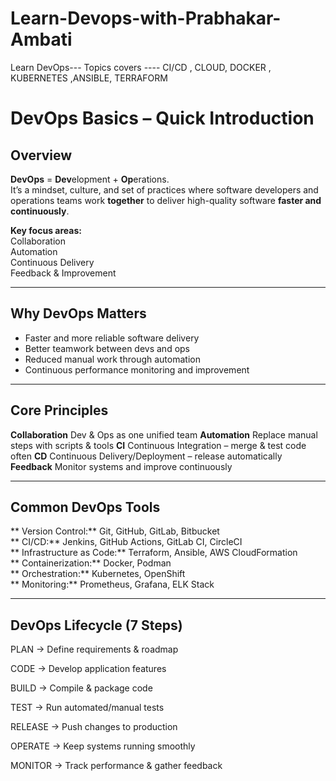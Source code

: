 # Learn-Devops-with-Prabhakar-Ambati
Learn DevOps--- Topics covers ---- CI/CD , CLOUD, DOCKER , KUBERNETES ,ANSIBLE, TERRAFORM


#  DevOps Basics – Quick Introduction

##  Overview
**DevOps** = **Dev**elopment + **Op**erations.  
It’s a mindset, culture, and set of practices where software developers and operations teams work **together** to deliver high-quality software **faster and continuously**.

**Key focus areas:**  
 Collaboration  
 Automation  
 Continuous Delivery  
 Feedback & Improvement  

---

##  Why DevOps Matters
-  Faster and more reliable software delivery  
-  Better teamwork between devs and ops  
-  Reduced manual work through automation  
-  Continuous performance monitoring and improvement  

---

## Core Principles
 **Collaboration**  Dev & Ops as one unified team 
 **Automation**  Replace manual steps with scripts & tools 
 **CI**  Continuous Integration – merge & test code often 
 **CD**  Continuous Delivery/Deployment – release automatically 
 **Feedback**  Monitor systems and improve continuously 

---

##  Common DevOps Tools
** Version Control:** Git, GitHub, GitLab, Bitbucket  
** CI/CD:** Jenkins, GitHub Actions, GitLab CI, CircleCI  
** Infrastructure as Code:** Terraform, Ansible, AWS CloudFormation  
** Containerization:** Docker, Podman  
** Orchestration:** Kubernetes, OpenShift  
** Monitoring:** Prometheus, Grafana, ELK Stack  

---

##  DevOps Lifecycle (7 Steps)

PLAN → Define requirements & roadmap

CODE → Develop application features

BUILD → Compile & package code

TEST → Run automated/manual tests

RELEASE → Push changes to production

OPERATE → Keep systems running smoothly

MONITOR → Track performance & gather feedback
